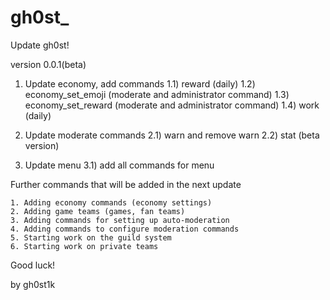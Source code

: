 # gh0st_

Update gh0st!

version 0.0.1(beta)

1. Update economy, add commands
    1.1) reward (daily)
    1.2) economy_set_emoji (moderate and administrator command)
    1.3) economy_set_reward (moderate and administrator command)
    1.4) work (daily)
    
2. Update moderate commands
    2.1) warn and remove warn
    2.2) stat (beta version)

3. Update menu
    3.1) add all commands for menu

Further commands that will be added in the next update

    1. Adding economy commands (economy settings)
    2. Adding game teams (games, fan teams)
    3. Adding commands for setting up auto-moderation
    4. Adding commands to configure moderation commands
    5. Starting work on the guild system
    6. Starting work on private teams

Good luck!

by gh0st1k


